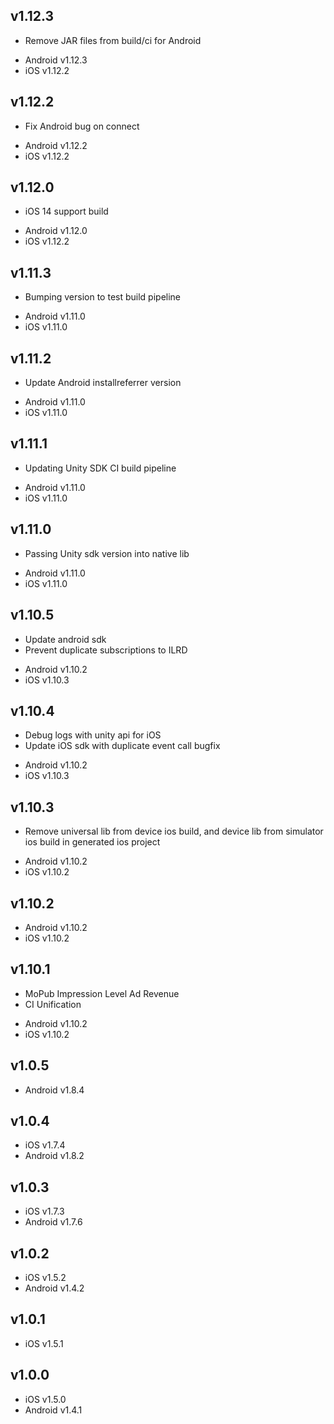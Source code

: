 v1.12.3
----
* Remove JAR files from build/ci for Android

- Android v1.12.3
- iOS v1.12.2

v1.12.2
----
* Fix Android bug on connect

- Android v1.12.2
- iOS v1.12.2

v1.12.0
----
* iOS 14 support build

- Android v1.12.0
- iOS v1.12.2

v1.11.3
----
* Bumping version to test build pipeline

- Android v1.11.0
- iOS v1.11.0


v1.11.2
----
* Update Android installreferrer version

- Android v1.11.0
- iOS v1.11.0

v1.11.1
----
* Updating Unity SDK CI build pipeline

- Android v1.11.0
- iOS v1.11.0

v1.11.0
----
* Passing Unity sdk version into native lib

- Android v1.11.0
- iOS v1.11.0

v1.10.5
----
* Update android sdk
* Prevent duplicate subscriptions to ILRD

- Android v1.10.2
- iOS v1.10.3

v1.10.4
----
* Debug logs with unity api for iOS
* Update iOS sdk with duplicate event call bugfix

- Android v1.10.2
- iOS v1.10.3

v1.10.3
----
* Remove universal lib from device ios build, and device lib from simulator ios build in generated ios project

- Android v1.10.2
- iOS v1.10.2

v1.10.2
----
- Android v1.10.2
- iOS v1.10.2

v1.10.1
----
* MoPub Impression Level Ad Revenue
* CI Unification

- Android v1.10.2
- iOS v1.10.2

v1.0.5
----
- Android v1.8.4

v1.0.4
----
- iOS v1.7.4
- Android v1.8.2

v1.0.3
----
- iOS v1.7.3
- Android v1.7.6

v1.0.2
----
- iOS v1.5.2
- Android v1.4.2

v1.0.1
----
- iOS v1.5.1

v1.0.0
----
- iOS v1.5.0
- Android v1.4.1

